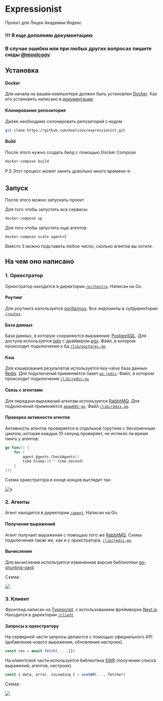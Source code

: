 # Expressionist

Проект для Лицея Академии Яндекс

### !!! Я еще дополняю документацию

### В случае ошибки или при любых других вопросах пишите сюды [@moolcoov](https://moolcoov.t.me/)

## Установка

#### Docker

Для начала на вашем компьютере должен быть установлен [Docker](https://docker.com). Как его установить написано в [документации](https://docs.docker.com/get-docker/).

#### Клонирование репозитория

Далее необходимо склонировать репозиторий с кодом

```bash
git clone https://github.com/moolcoov/expressionist.git
```

#### Build

После этого нужно создать билд с помощью Docker Compose

```bash
docker-compose build
```

P.S Этот процесс может занять довольно много времени ☕

## Запуск

После этого можно запускать проект

Для того чтобы запустить все сервисы:

```bash
docker-compose up
```

Для того чтобы запустить еще агентов:

```bash
docker-compose scale agent=3
```

Вместо 3 можно подставить любое число, сколько агентов вы хотите.

## На чем оно написано

### 1. Оркестратор

Оркестратор находится в директории [`/orchestra`](https://github.com/moolcoov/expressionist/tree/main/orchestra). Написан на Go.

#### Роутинг

Для роутинга изпользуется [gorilla/mux](https://github.com/gorilla/mux). Все эндпоинты в субдиректории [`/routes`](https://github.com/moolcoov/expressionist/tree/main/orchestra/routes).

#### База данных

База данных, в которую сохраняются выражения: [PostgreSQL](https://www.postgresql.org/). Для доступа используется [sqlx](https://github.com/jmoiron/sqlx) с драйвером [pgx](https://github.com/jackc/pgx). Файл, в котором происходит подключение к бд [`/lib/postgres.go`](https://github.com/moolcoov/expressionist/blob/main/orchestra/lib/postgres.go).

#### Кэш

Для кэширования результатов используется key-value база данных [Redis](https://redis.io/). Для подключения применяется пакет [`go-redis`](github.com/redis/go-redis). Файл, в котором происходит подключение [`/lib/redis.go`](https://github.com/moolcoov/expressionist/blob/main/orchestra/lib/redis.go)

#### Связь с агентами

Для передачи выражений агентам используется [RabbitMQ](https://rabbitmq.com/). Для подключения применяется [`amqp091-go`](https://github.com/rabbitmq/amqp091-go). Файл [`/lib/redis.go`](https://github.com/moolcoov/expressionist/blob/main/orchestra/lib/rabbitmq.go).

#### Проверка активности агентов

Активность агентов проверяется в отдельной горутине с бесконечным циклом, которая каждые 10 секунд проверяет, не истекло ли время пинга у агентов.

```go
go func() {
    for {
        agent.Agents.CheckAgents()
        time.Sleep(10 * time.Second)
    }
}()
```

Схема оркестратора в конце концов выглядит так:

![s](./.github/media/orchestra.png)

### 2. Агенты

Агент находится в директории [`/agent`](https://github.com/moolcoov/expressionist/tree/main/agent). Написан на Go.

#### Получение выражений

Агент получает выражения с помощью того же [RabbitMQ](https://rabbitmq.com/). Схема подключения такая же, как и у оркестратора. [`/lib/redis.go`](https://github.com/moolcoov/expressionist/blob/main/agent/lib/rabbitmq.go).

#### Вычисление

Для вычисления используется измененная версия библиотеки [go-shunting-yard](https://github.com/mgenware/go-shunting-yard).

Схема:

![](./.github/media/agent.png)

### 3. Клиент

Фронтенд написан на [Typescript](https://www.typescriptlang.org/), с использованием фреймворка [Next.js](https://nextjs.org). Находится в директории [`/client`](https://github.com/moolcoov/expressionist/tree/main/client).

#### Запросы к оркестратору

На серверной части запросы делаются с помощью официального API (добавление нового выражения, обновление настроек).

```ts
const res = await fetch(... ,{})
```

На клиентской части используется библиотека [SWR](https://swr.vercel.app/) (получение списка выражений, агентов, настроек).

```ts
const { data, error, isLoading } = useSWR(..., fetcher)
```

Схема:

![](./.github/media/client.png)
